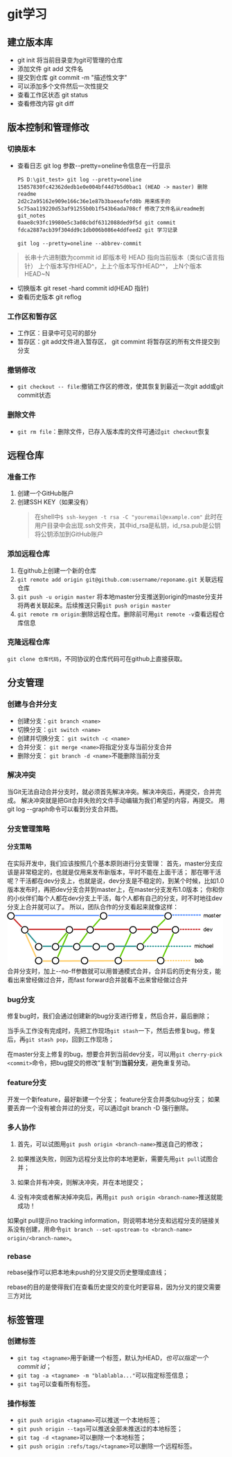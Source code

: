 # git学习
## 建立版本库
- git init 将当前目录变为git可管理的仓库
- 添加文件  git add 文件名
- 提交到仓库 git commit -m "描述性文字"
- 可以添加多个文件然后一次性提交
- 查看工作区状态 git status
- 查看修改内容 git diff
## 版本控制和管理修改
### 切换版本
- 查看日志 git log 参数--pretty=oneline令信息在一行显示
    ```
    PS D:\git_test> git log --pretty=oneline
    15857830fc42362dedb1e0e004bf44d7b5d0bac1 (HEAD -> master) 删除readme
    2d2c2a95162e909e166c36e1e87b3baeeafefd0b 用来练手的
    5c75aa119220d53af91255b0b1f543b6ada708cf 修改了文件名从readme到git_notes
    0aae8c93fc19980e5c3a08cbdf6312088ded9f5d git commit
    fdca2887acb39f304dd9c1db006b086e4ddfeed2 git 学习记录
    ```
    `git log --pretty=oneline --abbrev-commit`
> 长串十六进制数为commit id 即版本号
  HEAD 指向当前版本（类似C语言指针） 上个版本写作HEAD^，上上个版本写作HEAD^^，
  上N个版本HEAD~N
- 切换版本 git reset -hard commit id(HEAD 指针)
- 查看历史版本 git reflog
### 工作区和暂存区
- 工作区：目录中可见可的部分
- 暂存区：git add文件进入暂存区， git commint 将暂存区的所有文件提交到分支
### 撤销修改
- `git checkout -- file`:撤销工作区的修改，使其恢复到最近一次git add或git commit状态
### 删除文件
- `git rm file`：删除文件，已存入版本库的文件可通过`git checkout`恢复
## 远程仓库
### 准备工作
1. 创建一个GitHub账户
2. 创建SSH KEY（如果没有）
    > 在shell中`$ ssh-keygen -t rsa -C "youremail@example.com"`
    此时在用户目录中会出现.ssh文件夹，其中id_rsa是私钥，id_rsa.pub是公钥将公钥添加到GitHub账户
### 添加远程仓库
1. 在github上创建一个新的仓库
2. `git remote add origin git@github.com:username/reponame.git` 关联远程仓库
3. `git push -u origin master` 将本地master分支推送到origin的maste分支并将两者关联起来。后续推送只需`git push origin master`
4. `git remote rm origin`:删除远程仓库。删除前可用`git remote -v`查看远程仓库信息
### 克隆远程仓库
`git clone 仓库代码`，不同协议的仓库代码可在github上直接获取。
## 分支管理
### 创建与合并分支
- 创建分支：`git branch <name>`
- 切换分支：`git switch <name>`
- 创建并切换分支： `git switch -c <name>`
- 合并分支： `git merge <name>`将指定分支与当前分支合并
- 删除分支： `git branch -d <name>`不能删除当前分支
### 解决冲突
当Git无法自动合并分支时，就必须首先解决冲突。解决冲突后，再提交，合并完成。
解决冲突就是把Git合并失败的文件手动编辑为我们希望的内容，再提交。
用git log --graph命令可以看到分支合并图。
### 分支管理策略
#### 分支策略
在实际开发中，我们应该按照几个基本原则进行分支管理：
首先，master分支应该是非常稳定的，也就是仅用来发布新版本，平时不能在上面干活；
那在哪干活呢？干活都在dev分支上，也就是说，dev分支是不稳定的，到某个时候，比如1.0版本发布时，再把dev分支合并到master上，在master分支发布1.0版本；
你和你的小伙伴们每个人都在dev分支上干活，每个人都有自己的分支，时不时地往dev分支上合并就可以了。
所以，团队合作的分支看起来就像这样：
![fenzhi](.\img\0.png)
合并分支时，加上--no-ff参数就可以用普通模式合并，合并后的历史有分支，能看出来曾经做过合并，而fast forward合并就看不出来曾经做过合并
### bug分支
修复bug时，我们会通过创建新的bug分支进行修复，然后合并，最后删除；

当手头工作没有完成时，先把工作现场`git stash`一下，然后去修复bug，修复后，再`git stash pop`，回到工作现场；

在master分支上修复的bug，想要合并到当前dev分支，可以用`git cherry-pick <commit>`命令，把bug提交的修改“复制”到**当前分支**，避免重复劳动。
### feature分支
开发一个新feature，最好新建一个分支；
feature分支合并类似bug分支；
如果要丢弃一个没有被合并过的分支，可以通过git branch -D <name>强行删除。
### 多人协作
1. 首先，可以试图用`git push origin <branch-name>`推送自己的修改；

2. 如果推送失败，则因为远程分支比你的本地更新，需要先用`git pull`试图合并；

3. 如果合并有冲突，则解决冲突，并在本地提交；

4. 没有冲突或者解决掉冲突后，再用`git push origin <branch-name>`推送就能成功！

如果git pull提示no tracking information，则说明本地分支和远程分支的链接关系没有创建，用命令`git branch --set-upstream-to <branch-name> origin/<branch-name>`。
### rebase
rebase操作可以把本地未push的分叉提交历史整理成直线；

rebase的目的是使得我们在查看历史提交的变化时更容易，因为分叉的提交需要三方对比
## 标签管理
### 创建标签
- `git tag <tagname>`用于新建一个标签，默认为HEAD，*也可以指定一个commit id*；
- `git tag -a <tagname> -m "blablabla..."`可以指定标签信息；
- `git tag`可以查看所有标签。
### 操作标签
- `git push origin <tagname>`可以推送一个本地标签；
- `git push origin --tags`可以推送全部未推送过的本地标签；
- `git tag -d <tagname>`可以删除一个本地标签；
- `git push origin :refs/tags/<tagname>`可以删除一个远程标签。